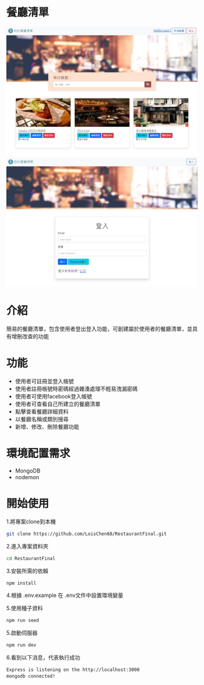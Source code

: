 # 餐廳清單

![Index page about Restaurant List](https://github.com/LoisChen68/RestaurantFinal/blob/main/public/imges/img.jpg?raw=true)
![Index page about Restaurant List](https://github.com/LoisChen68/RestaurantFinal/blob/main/public/imges/loginimg.jpg?raw=true)

# 介紹
簡易的餐廳清單，包含使用者登出登入功能，可創建屬於使用者的餐廳清單，並具有增刪改查的功能

# 功能
- 使用者可註冊並登入帳號
- 使用者註冊帳號時密碼經過雜湊處理不輕易洩漏密碼
- 使用者可使用facebook登入帳號
- 使用者可查看自己所建立的餐廳清單
- 點擊查看餐廳詳細資料
- 以餐廳名稱或類別搜尋
- 新增、修改、刪除餐廳功能

# 環境配置需求
- MongoDB
- nodemon

# 開始使用
1.將專案clone到本機
   ```bash
git clone https://github.com/LoisChen68/RestaurantFinal.git
   ```
2.進入專案資料夾
   ```bash
cd RestaurantFinal
   ```
3.安裝所需的依賴
   ```bash
npm install
   ```
4.根據 .env.example 在 .env文件中設置環境變量

5.使用種子資料
```bash
npm run seed
```
5.啟動伺服器
```bash
npm run dev
```
6.看到以下消息，代表執行成功
```bash
Express is listening on the http://localhost:3000
mongodb connected!
```
